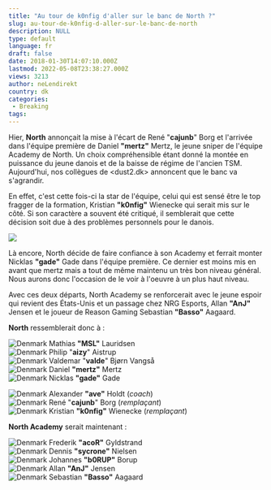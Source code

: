 ```yaml
---
title: "Au tour de k0nfig d'aller sur le banc de North ?"
slug: au-tour-de-k0nfig-d-aller-sur-le-banc-de-north
description: NULL
type: default
language: fr
draft: false
date: 2018-01-30T14:07:10.000Z
lastmod: 2022-05-08T23:38:27.000Z
views: 3213
author: neLendirekt
country: dk
categories:
 - Breaking
tags:
---
```

Hier, **North** annonçait la mise à l'écart de René "**cajunb**" Borg et l'arrivée dans l'équipe première de Daniel **"mertz"** Mertz, le jeune sniper de l'équipe Academy de North. Un choix compréhensible étant donné la montée en puissance du jeune danois et de la baisse de régime de l'ancien TSM. Aujourd'hui, nos collègues de <dust2.dk> annoncent que le banc va s'agrandir.

En effet, c'est cette fois-ci la star de l'équipe, celui qui est sensé être le top fragger de la formation, Kristian **"k0nfig"** Wienecke qui serait mis sur le côté. Si son caractère a souvent été critiqué, il semblerait que cette décision soit due à des problèmes personnels pour le danois.

![](https://flickshot-ue.s3.eu-west-2.amazonaws.com/flickshot/article/5a70796e0731a/images/eeYTPt346WmSktqb2wrLNSAsm9EiAhInU9udVkyZ.jpeg)

Là encore, North décide de faire confiance à son Academy et ferrait monter Nicklas **"gade"** Gade dans l'équipe première. Ce dernier est moins mis en avant que mertz mais a tout de même maintenu un très bon niveau général. Nous aurons donc l'occasion de le voir à l'oeuvre à un plus haut niveau. 

Avec ces deux départs, North Academy se renforcerait avec le jeune espoir qui revient des États-Unis et un passage chez NRG Esports, Allan **"AnJ"** Jensen et le joueur de Reason Gaming Sebastian **"Basso"** Aagaard.

**North** ressemblerait donc à :

![Denmark](/images/countries/dk.svg)⁠ Mathias **"MSL"** Lauridsen  
![Denmark](/images/countries/dk.svg)⁠ Philip "**aizy**" Aistrup  
![Denmark](/images/countries/dk.svg)⁠ Valdemar "**valde**" Bjørn Vangså  
![Denmark](/images/countries/dk.svg)⁠ Daniel **"mertz"** Mertz  
![Denmark](/images/countries/dk.svg)⁠ Nicklas **"gade"** Gade

![Denmark](/images/countries/dk.svg)⁠ Alexander **"ave"** Holdt (_coach_)  
![Denmark](/images/countries/dk.svg)⁠ René "**cajunb**" Borg (_remplaçant_)  
![Denmark](/images/countries/dk.svg)⁠ Kristian **"k0nfig"** Wienecke (_remplaçant_)

**North Academy** serait maintenant :

![Denmark](/images/countries/dk.svg)⁠ Frederik **"acoR"** Gyldstrand  
![Denmark](/images/countries/dk.svg)⁠ Dennis **"sycrone"** Nielsen  
![Denmark](/images/countries/dk.svg)⁠ Johannes **"b0RUP"** Borup  
![Denmark](/images/countries/dk.svg)⁠ Allan **"AnJ"** Jensen  
![Denmark](/images/countries/dk.svg)⁠ Sebastian **"Basso"** Aagaard
